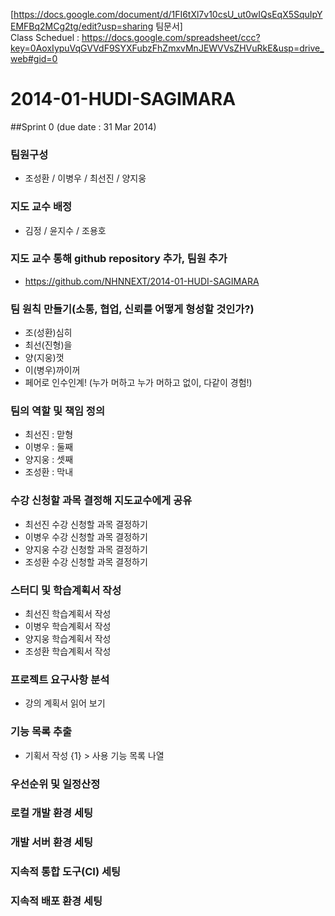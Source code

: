[https://docs.google.com/document/d/1FI6tXl7v10csU_ut0wIQsEqX5SquIpYEMFBq2MCg2tg/edit?usp=sharing 팀문서] <br>
Class Scheduel : https://docs.google.com/spreadsheet/ccc?key=0AoxIypuVqGVVdF9SYXFubzFhZmxvMnJEWVVsZHVuRkE&usp=drive_web#gid=0

2014-01-HUDI-SAGIMARA
=====================
##Sprint 0 (due date : 31 Mar 2014)
						 						
### 팀원구성
 - 조성환 / 이병우 / 최선진 / 양지웅						 				

### 지도 교수 배정 
 - 김정 / 윤지수 / 조용호

### 지도 교수 통해 github repository 추가, 팀원 추가
 - https://github.com/NHNNEXT/2014-01-HUDI-SAGIMARA

### 팀 원칙 만들기(소통, 협업, 신뢰를 어떻게 형성할 것인가?)
 - 조(성환)심히
 - 최선(진형)을
 - 양(지웅)껏
 - 이(병우)까이꺼
 - 페어로 인수인계! (누가 머하고 누가 머하고 없이, 다같이 경험!)

### 팀의 역할 및 책임 정의
 - 최선진 : 맏형
 - 이병우 : 둘째
 - 양지웅 : 셋째
 - 조성환 : 막내
 
### 수강 신청할 과목 결정해 지도교수에게 공유
 - 최선진 수강 신청할 과목 결정하기
 - 이병우 수강 신청할 과목 결정하기
 - 양지웅 수강 신청할 과목 결정하기
 - 조성환 수강 신청할 과목 결정하기
 
### 스터디 및 학습계획서 작성
 - 최선진 학습계획서 작성
 - 이병우 학습계획서 작성
 - 양지웅 학습계획서 작성
 - 조성환 학습계획서 작성


### 프로젝트 요구사항 분석 
 - 강의 계획서 읽어 보기

### 기능 목록 추출
 - 기획서 작성 {1} > 사용 기능 목록 나열

### 우선순위 및 일정산정


### 로컬 개발 환경 세팅

### 개발 서버 환경 세팅

### 지속적 통합 도구(CI) 세팅

### 지속적 배포 환경 세팅 	


